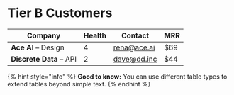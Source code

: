 # Tier B Customers

<table><thead><tr><th>Company</th><th data-type="rating" data-max="5">Health</th><th>Contact</th><th>MRR</th></tr></thead><tbody><tr><td><strong>Ace AI</strong> – Design</td><td>4</td><td><a href="mailto:noreply@gitbook.com">rena@ace.ai</a></td><td>$69</td></tr><tr><td><strong>Discrete Data</strong> – API</td><td>2</td><td><a href="mailto:noreply@gitbook.com">dave@dd.inc</a></td><td>$44</td></tr></tbody></table>

{% hint style="info" %}
**Good to know:** You can use different table types to extend tables beyond simple text.
{% endhint %}
